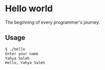 # Hello world

The beginning of every programmer's journey.

## Usage

```bash
$ ./hello
Enter your name
Yahya Saleh
Hello, Yahya Saleh
```
